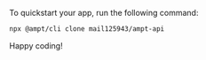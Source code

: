 To quickstart your app, run the following command: 

```bash
npx @ampt/cli clone mail125943/ampt-api
```

Happy coding!